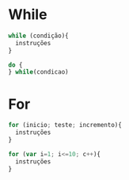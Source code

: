 # While

```javascript
while (condição){
  instruções
}

```

```javascript
do {
} while(condicao)
```

# For 

```javascript
for (inicio; teste; incremento){
  instruções
}
```

```javascript
for (var i=1; i<=10; c++){
  instruções
}

```

